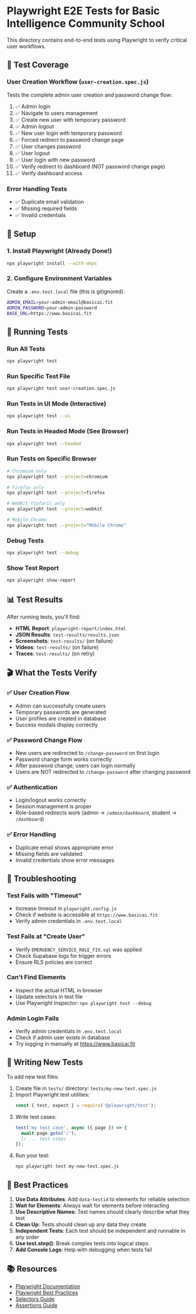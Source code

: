 # Playwright E2E Tests for Basic Intelligence Community School

This directory contains end-to-end tests using Playwright to verify critical user workflows.

## 🎯 Test Coverage

### User Creation Workflow (`user-creation.spec.js`)
Tests the complete admin user creation and password change flow:

1. ✅ Admin login
2. ✅ Navigate to users management
3. ✅ Create new user with temporary password
4. ✅ Admin logout
5. ✅ New user login with temporary password
6. ✅ Forced redirect to password change page
7. ✅ User changes password
8. ✅ User logout
9. ✅ User login with new password
10. ✅ Verify redirect to dashboard (NOT password change page)
11. ✅ Verify dashboard access

### Error Handling Tests
- ✅ Duplicate email validation
- ✅ Missing required fields
- ✅ Invalid credentials

## 🚀 Setup

### 1. Install Playwright (Already Done!)
```bash
npx playwright install --with-deps
```

### 2. Configure Environment Variables
Create a `.env.test.local` file (this is gitignored):

```bash
ADMIN_EMAIL=your-admin-email@basicai.fit
ADMIN_PASSWORD=your-admin-password
BASE_URL=https://www.basicai.fit
```

## 🧪 Running Tests

### Run All Tests
```bash
npx playwright test
```

### Run Specific Test File
```bash
npx playwright test user-creation.spec.js
```

### Run Tests in UI Mode (Interactive)
```bash
npx playwright test --ui
```

### Run Tests in Headed Mode (See Browser)
```bash
npx playwright test --headed
```

### Run Tests on Specific Browser
```bash
# Chromium only
npx playwright test --project=chromium

# Firefox only
npx playwright test --project=firefox

# WebKit (Safari) only
npx playwright test --project=webkit

# Mobile Chrome
npx playwright test --project="Mobile Chrome"
```

### Debug Tests
```bash
npx playwright test --debug
```

### Show Test Report
```bash
npx playwright show-report
```

## 📊 Test Results

After running tests, you'll find:

- **HTML Report**: `playwright-report/index.html`
- **JSON Results**: `test-results/results.json`
- **Screenshots**: `test-results/` (on failure)
- **Videos**: `test-results/` (on failure)
- **Traces**: `test-results/` (on retry)

## 🎬 What the Tests Verify

### ✅ User Creation Flow
- Admin can successfully create users
- Temporary passwords are generated
- User profiles are created in database
- Success modals display correctly

### ✅ Password Change Flow
- New users are redirected to `/change-password` on first login
- Password change form works correctly
- After password change, users can login normally
- Users are NOT redirected to `/change-password` after changing password

### ✅ Authentication
- Login/logout works correctly
- Session management is proper
- Role-based redirects work (admin → `/admin/dashboard`, student → `/dashboard`)

### ✅ Error Handling
- Duplicate email shows appropriate error
- Missing fields are validated
- Invalid credentials show error messages

## 🔧 Troubleshooting

### Test Fails with "Timeout"
- Increase timeout in `playwright.config.js`
- Check if website is accessible at `https://www.basicai.fit`
- Verify admin credentials in `.env.test.local`

### Test Fails at "Create User"
- Verify `EMERGENCY_SERVICE_ROLE_FIX.sql` was applied
- Check Supabase logs for trigger errors
- Ensure RLS policies are correct

### Can't Find Elements
- Inspect the actual HTML in browser
- Update selectors in test file
- Use Playwright Inspector: `npx playwright test --debug`

### Admin Login Fails
- Verify admin credentials in `.env.test.local`
- Check if admin user exists in database
- Try logging in manually at https://www.basicai.fit

## 📝 Writing New Tests

To add new test files:

1. Create file in `tests/` directory: `tests/my-new-test.spec.js`
2. Import Playwright test utilities:
   ```javascript
   const { test, expect } = require('@playwright/test');
   ```
3. Write test cases:
   ```javascript
   test('my test case', async ({ page }) => {
     await page.goto('/');
     // ... test steps
   });
   ```
4. Run your test:
   ```bash
   npx playwright test my-new-test.spec.js
   ```

## 🎯 Best Practices

1. **Use Data Attributes**: Add `data-testid` to elements for reliable selection
2. **Wait for Elements**: Always wait for elements before interacting
3. **Use Descriptive Names**: Test names should clearly describe what they test
4. **Clean Up**: Tests should clean up any data they create
5. **Independent Tests**: Each test should be independent and runnable in any order
6. **Use test.step()**: Break complex tests into logical steps
7. **Add Console Logs**: Help with debugging when tests fail

## 📚 Resources

- [Playwright Documentation](https://playwright.dev)
- [Playwright Best Practices](https://playwright.dev/docs/best-practices)
- [Selectors Guide](https://playwright.dev/docs/selectors)
- [Assertions Guide](https://playwright.dev/docs/test-assertions)

